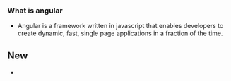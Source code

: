 
### What is angular

*   Angular is a framework written in javascript that enables developers
to create dynamic, fast, single page applications in a fraction of the time.

## New

*  

